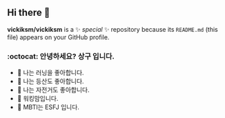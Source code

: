 ## Hi there 👋


**vickiksm/vickiksm** is a ✨ _special_ ✨ repository because its `README.md` (this file) appears on your GitHub profile.


### :octocat: 안녕하세요? 상구 입니다.

- 🔭 나는 러닝을 좋아합니다.
- 🌱 나는 등산도 좋아합니다.
- 👯 나는 자전거도 좋아합니다.
- 🤔 워킹맘입니다.
- 💬 MBTI는 ESFJ 입니다.


